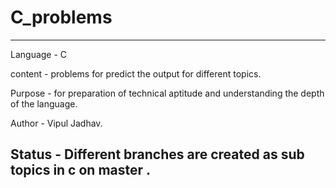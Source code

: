 # C_problems 

------------------------------------------------------------------------------------------------

Language - C 

content  - problems for predict the output for different topics.

Purpose  - for preparation of technical aptitude and understanding the depth of the language.

Author   - Vipul Jadhav.

Status   - Different branches are created as sub topics in c on master .
-------------------------------------------------------------------------------------------------
